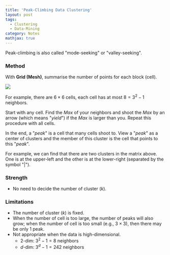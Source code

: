 ```yaml
---
title: 'Peak-Climbing Data Clustering'
layout: post
tags:
  - Clustering
  - Data-Mining
category: Notes
mathjax: true
---
```


Peak-climbing is also called "mode-seeking" or "valley-seeking".

<!--more-->

### Method

With **Grid (Mesh)**, summarise the number of points for each block (cell).

![](https://i.imgur.com/Btxl7lx.png)

For example, there are $6\times 6$ cells, each cell has at most $8=3^2-1$ neighbors.

Start with any cell.   Find the $Max$ of your neighbors and shoot the $Max$ by an arrow (which means "_yield_") if the $Max$ is larger than you.   Repeat this procedure with all cells.

In the end, a "_peak_" is a cell that many cells shoot to.   View a "_peak_" as a center of clusters and the member of this cluster is the cell that points to this "_peak_".

For example, we can find that there are two clusters in the matrix above.   One is at the upper-left and the other is at the lower-right (separated by the symbol "\|").


### Strength

- No need to decide the number of cluster ($k$).

### Limitations

- The number of cluster ($k$) is fixed.
- When the number of cell is too large, the number of peaks will also grow; when the number of cell is too small (e.g., $3 \times 3$), then there may be only 1 peak.
- Not appropriate when the data is high-dimensional.
    - 2-dim: $3^2 -1=8$ neighbors
    - $d$-dim: $3^d- 1=242$ neighbors